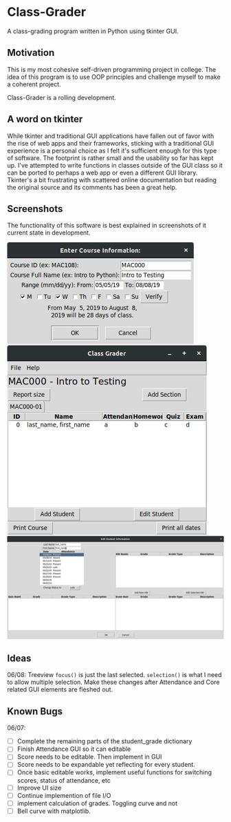 # Class-Grader

A class-grading program written in Python using tkinter GUI.

## Motivation

This is my most cohesive self-driven programming project in college. The idea of this program is to use OOP principles and challenge myself to make a coherent project.

Class-Grader is a rolling development.

## A word on tkinter

While tkinter and traditional GUI applications have fallen out of favor with the rise of web apps and their frameworks, sticking with a traditional GUI experience is a personal choice as I felt it's sufficient enough for this type of software. The footprint is rather small and the usability so far has kept up. I've attempted to write functions in classes outside of the GUI class so it can be ported to perhaps a web app or even a different GUI library. Tkinter's a bit frustrating with scattered online documentation but reading the original source and its comments has been a great help.

## Screenshots

The functionality of this software is best explained in screenshots of it current state in development.

![Cap 1](https://github.com/tbender4/Class-Grader/raw/dev/screencaps/cap1.png)
![Cap 2](https://github.com/tbender4/Class-Grader/raw/dev/screencaps/cap2.png)
![Cap 3](https://github.com/tbender4/Class-Grader/raw/dev/screencaps/cap3.png)

## Ideas

06/08:
Treeview `focus()` is just the last selected. `selection()` is what I need to allow multiple selection. Make these changes after Attendance and Core related GUI elements are fleshed out.

## Known Bugs



06/07:

- [ ] Complete the remaining parts of the student_grade dictionary
- [ ] Finish Attendance GUI so it can editable
- [ ] Score needs to be editable. Then implement in GUI
- [ ] Score needs to be expandable yet reflecting for every student.
- [ ] Once basic editable works, implement useful functions for switching scores, status of attendance, etc
- [ ] Improve UI size
- [ ] Continue implemention of file I/O
- [ ] implement calculation of grades. Toggling curve and not
- [ ] Bell curve with matplotlib.
